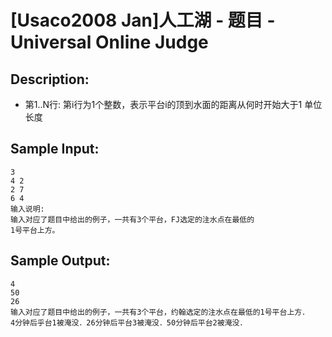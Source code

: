 # [Usaco2008 Jan]人工湖 - 题目 - Universal Online Judge

## Description: 

* 第1..N行: 第i行为1个整数，表示平台i的顶到水面的距离从何时开始大于1 单位长度 


## Sample Input: 
```
3
4 2
2 7
6 4
输入说明:
输入对应了题目中给出的例子，一共有3个平台，FJ选定的注水点在最低的
1号平台上方。
```

## Sample Output: 
```
4
50
26
输入对应了题目中给出的例子，一共有3个平台，约翰选定的注水点在最低的1号平台上方．    
4分钟后乎台1被淹没．26分钟后平台3被淹没．50分钟后平台2被淹没．
```
